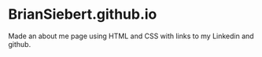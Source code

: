 # BrianSiebert.github.io
Made an about me page using HTML and CSS with links to my Linkedin and github.

